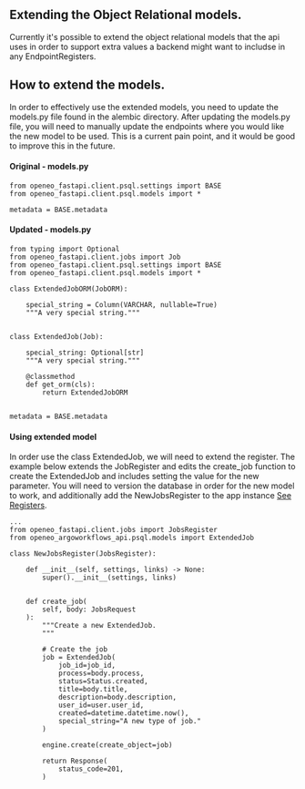 ## Extending the Object Relational models.

Currently it's possible to extend the object relational models that the api uses in order to support extra values a backend might want to includse in any EndpointRegisters.

## How to extend the models.

In order to effectively use the extended models, you need to update the models.py file found in the alembic directory. After updating the models.py file, you will need to manually update the endpoints where you would like the new model to be used. This is a current pain point, and it would be good to improve this in the future.

#### Original - models.py

    from openeo_fastapi.client.psql.settings import BASE
    from openeo_fastapi.client.psql.models import *

    metadata = BASE.metadata

#### Updated - models.py


    from typing import Optional
    from openeo_fastapi.client.jobs import Job
    from openeo_fastapi.client.psql.settings import BASE
    from openeo_fastapi.client.psql.models import *

    class ExtendedJobORM(JobORM):

        special_string = Column(VARCHAR, nullable=True)
        """A very special string."""


    class ExtendedJob(Job):

        special_string: Optional[str]
        """A very special string."""

        @classmethod
        def get_orm(cls):
            return ExtendedJobORM


    metadata = BASE.metadata

#### Using extended model

In order use the class ExtendedJob, we will need to extend the register. The example below extends the JobRegister and edits the create_job function to create the ExtendedJob and includes setting the value for the new parameter. You will need to version the database in order for the new model to work, and additionally add the NewJobsRegister to the app instance [See Registers](/guide/registers/).

    ...
    from openeo_fastapi.client.jobs import JobsRegister
    from openeo_argoworkflows_api.psql.models import ExtendedJob

    class NewJobsRegister(JobsRegister):

        def __init__(self, settings, links) -> None:
            super().__init__(settings, links)


        def create_job(
            self, body: JobsRequest
        ):
            """Create a new ExtendedJob.
            """

            # Create the job
            job = ExtendedJob(
                job_id=job_id,
                process=body.process,
                status=Status.created,
                title=body.title,
                description=body.description,
                user_id=user.user_id,
                created=datetime.datetime.now(),
                special_string="A new type of job."
            )

            engine.create(create_object=job)

            return Response(
                status_code=201,
            )
